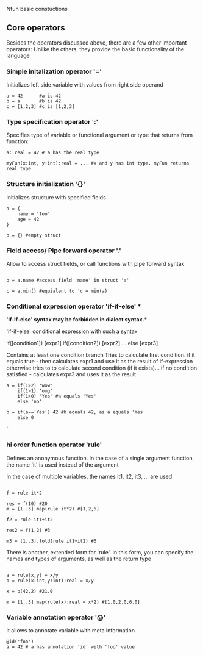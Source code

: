 Nfun basic constuctions


## Core operators

Besides the operators discussed above, there are a few other important operators:
Unlike the others, they provide the basic functionality of the language

### Simple initalization operator '='   
Initializes left side variable with values from right side operand 

```
a = 42      #a is 42
b = a       #b is 42
c = [1,2,3] #c is [1,2,3]
```	

### Type specification operator  ':'  
Specifies type of variable or functional argument or type that returns from function:

```
a: real = 42 # a has the real type

myFun(x:int, y:int):real = ... #x and y has int type. myFun returns real type 

```

### Structure initialization '{}' 
Initlalizes structure with specified fields 

```
a = {
	name = 'foo'
	age = 42
}

b = {} #empty struct
```

### Field access/ Pipe forward operator  '.'  
Allow to access struct fields, or call functions with pipe forward syntax 

```

b = a.name #access field 'name' in struct 'a'

c = a.min() #equialent to 'c = min(a)

```

### Conditional expression operator 'if-if-else' *
**'if-if-else' syntax may be forbidden in dialect syntax.*** 

'if-if-else' conditional expression with such a syntax

if([condition1]) [expr1]
if([condition2]) [expr2]
...
else [expr3]

Contains at least one condition branch
Tries to calculate first condition. if it equals true - then calculates expr1 and use it as the result of if-expression
otherwise tries to to calculate second condition (if it exists)...
if no condition satisfied - calculates expr3 and uses it as the result
```
a = if(1>2) 'wow'
    if(1>1) 'omg'
    if(1>0) 'Yes' #a equals 'Yes'
    else 'no'   

b = if(a=='Yes') 42 #b equals 42, as a equals 'Yes'
	else 0      
```

''

### hi order function operator 'rule'

Defines an anonymous function. In the case of a single argument function, the name 'it' is used instead of the argument

In the case of multiple variables, the names it1, it2, it3, ... are used

```

f = rule it*2

res = f(10) #20
m = [1..3].map(rule it*2) #[1,2,6]

f2 = rule it1+it2

res2 = f(1,2) #3

m3 = [1..3].fold(rule it1+it2) #6

```

There is another, extended form for 'rule'. In this form, you can specify the names and types of arguments, as well as the return type
```

a = rule(x,y) = x/y
b = rule(x:int,y:int):real = x/y

x = b(42,2) #21.0

m = [1..3].map(rule(x):real = x*2) #[1.0,2.0,6.0]

```

### Variable annotation operator '@'

It allows to annotate variable with meta information     

```
@id('foo')
a = 42 # a has annotation 'id' with 'foo' value
```
 